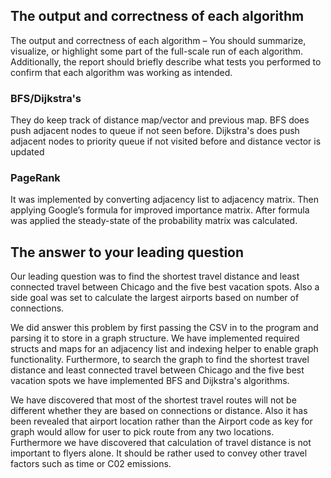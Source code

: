 ## The output and correctness of each algorithm
The output and correctness of each algorithm – You should summarize, visualize, or highlight some part of the full-scale run of each algorithm. Additionally, the report should briefly describe what tests you performed to confirm that each algorithm was working as intended.
### BFS/Dijkstra's
They do keep track of distance map/vector and previous map. BFS does push adjacent nodes to queue if not seen before. Dijkstra's does push adjacent nodes to priority queue if not visited before and distance vector is updated


### PageRank
It was implemented by converting adjacency list to adjacency matrix. Then applying Google’s formula for improved importance matrix. After formula was applied the steady-state of the probability matrix was calculated.




## The answer to your leading question
Our leading question was to find the shortest travel distance and least connected travel between Chicago and the five best vacation spots. Also a side goal was set to calculate the largest airports based on number of connections.

We did answer this problem by first passing the CSV in to the program and parsing it to store in a graph structure. We have implemented required structs and maps for an adjacency list and indexing helper to enable graph functionality. Furthermore, to search the graph to find the shortest travel distance and least connected travel between Chicago and the five best vacation spots we have implemented BFS and Dijkstra's algorithms.

We have discovered that most of the shortest travel routes will not be different whether they are based on connections or distance. Also it has been revealed that airport location rather than the Airport code as key for graph would allow for user to pick route from any two locations. Furthermore we have discovered that calculation of travel distance is not important to flyers alone. It should be rather used to convey other travel factors such as time or C02 emissions.
